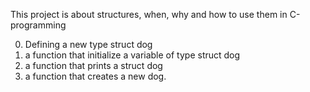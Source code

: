 This project is about structures, when, why and how to use them in C-programming
 
0. Defining a new type struct dog
1. a function that initialize a variable of type struct dog
2. a function that prints a struct dog
4.  a function that creates a new dog.
